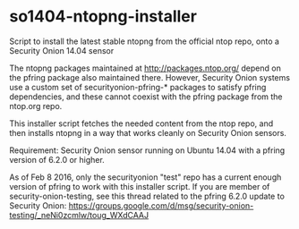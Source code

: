 # so1404-ntopng-installer
Script to install the latest stable ntopng from the official ntop repo, onto a Security Onion 14.04 sensor

The ntopng packages maintained at http://packages.ntop.org/ depend on the pfring package also maintained there.  However, Security Onion systems use a custom set of securityonion-pfring-* packages to satisfy pfring dependencies, and these cannot coexist with the pfring package from the ntop.org repo.  

This installer script fetches the needed content from the ntop repo, and then installs ntopng in a way that works cleanly on Security Onion sensors.

Requirement: Security Onion sensor running on Ubuntu 14.04 with a pfring version of 6.2.0 or higher.

As of Feb 8 2016, only the securityonion "test" repo has a current enough version of pfring to work with this installer script.
If you are member of security-onion-testing, see this thread related to the pfring 6.2.0 update to Security Onion:
https://groups.google.com/d/msg/security-onion-testing/_neNi0zcmlw/toug_WXdCAAJ
